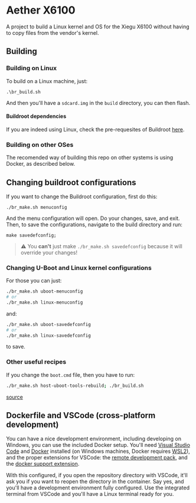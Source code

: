 # Aether X6100

A project to build a Linux kernel and OS for the Xiegu X6100 without having to
copy files from the vendor's kernel.

## Building

### Building on Linux

To build on a Linux machine, just:

```shell
.\br_build.sh
```

And then you'll have a `sdcard.img` in the `build` directory, you can then
flash.

#### Buildroot dependencies

If you are indeed using Linux, check the pre-requesites of Buildroot
[here](https://buildroot.org/downloads/manual/manual.html#requirement).

### Building on other OSes

The recomended way of building this repo on other systems is using Docker, as
described below.

## Changing buildroot configurations

If you want to change the Buildroot configuration, first do this:

```shell
./br_make.sh menuconfig
```

And the menu configuration will open. Do your changes, save, and exit.
Then, to save the configurations, navigate to the build directory and run:

```shell
make savedefconfig;
```

> :warning: You **can't** just make `./br_make.sh savedefconfig` because it will override
your changes!

### Changing U-Boot and Linux kernel configurations

For those you can just:

```sh
./br_make.sh uboot-menuconfig
# or
./br_make.sh linux-menuconfig
```

and:

```sh
./br_make.sh uboot-savedefconfig
# or
./br_make.sh linux-savedefconfig
```

to save.

### Other useful recipes

If you change the `boot.cmd` file, then you have to run:

```sh
./br_make.sh host-uboot-tools-rebuild; ./br_build.sh
```

[source](https://stackoverflow.com/questions/66116553/boot-scr-rebuild-in-buildroot)


## Dockerfile and VSCode (cross-platform development)

You can have a nice development environment, including developing on Windows,
you can use the included Docker setup.
You'll need [Visual Studio Code](https://code.visualstudio.com/) and
[Docker](https://www.docker.com/) installed (on Windows machines, Docker
requires [WSL2](https://learn.microsoft.com/en-us/windows/wsl/install)),
and the proper extensions for VSCode: the
[remote development pack](https://marketplace.visualstudio.com/items?itemName=ms-vscode-remote.vscode-remote-extensionpack), and the
[docker support
extension](https://marketplace.visualstudio.com/items?itemName=ms-azuretools.vscode-docker).

With this configured, if you open the repository directory with VSCode, it'll
ask you if you want to reopen the directory in the container.
Say yes, and you'll have a development environment fully configured.
Use the integrated terminal from VSCode and you'll have a Linux terminal ready
for you.
